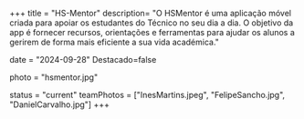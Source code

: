 +++
title = "HS-Mentor"
description= "O HSMentor é uma aplicação móvel criada para apoiar os estudantes do Técnico no seu dia a dia. O objetivo da app é fornecer recursos, orientações e ferramentas para ajudar os alunos a gerirem de forma mais eficiente a sua vida académica." 

date = "2024-09-28" 
Destacado=false 

photo = "hsmentor.jpg" 


status = "current"
teamPhotos = ["InesMartins.jpeg", "FelipeSancho.jpg", "DanielCarvalho.jpg"] 
+++
